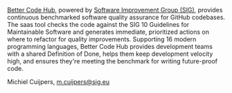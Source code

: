 [Better Code Hub](https://bettercodehub.com), powered by [Software Improvement Group (SIG)](https://SIG.eu), provides continuous benchmarked software quality assurance for GitHub codebases. The saas tool checks the code against the SIG 10 Guidelines for Maintainable Software and generates immediate, prioritized actions on where to refactor for quality improvements. Supporting 16 modern programming languages, Better Code Hub provides development teams with a shared Definition of Done, helps them keep development velocity high, and ensures they're meeting the benchmark for writing future-proof code.

Michiel Cuijpers, m.cuijpers@sig.eu
